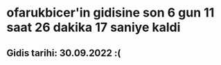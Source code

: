 # ofarukbicer'in gidisine son 6 gun 11 saat 26 dakika 17 saniye kaldi

## Gidis tarihi: 30.09.2022 :(